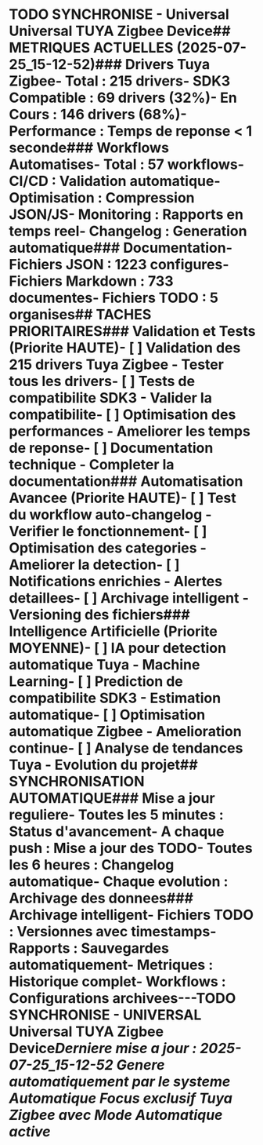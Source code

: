 # TODO SYNCHRONISE - Universal Universal TUYA Zigbee Device## METRIQUES ACTUELLES (2025-07-25_15-12-52)### Drivers Tuya Zigbee- Total : 215 drivers- SDK3 Compatible : 69 drivers (32%)- En Cours : 146 drivers (68%)- Performance : Temps de reponse < 1 seconde### Workflows Automatises- Total : 57 workflows- CI/CD : Validation automatique- Optimisation : Compression JSON/JS- Monitoring : Rapports en temps reel- Changelog : Generation automatique### Documentation- Fichiers JSON : 1223 configures- Fichiers Markdown : 733 documentes- Fichiers TODO : 5 organises## TACHES PRIORITAIRES### Validation et Tests (Priorite HAUTE)- [ ] Validation des 215 drivers Tuya Zigbee - Tester tous les drivers- [ ] Tests de compatibilite SDK3 - Valider la compatibilite- [ ] Optimisation des performances - Ameliorer les temps de reponse- [ ] Documentation technique - Completer la documentation### Automatisation Avancee (Priorite HAUTE)- [ ] Test du workflow auto-changelog - Verifier le fonctionnement- [ ] Optimisation des categories - Ameliorer la detection- [ ] Notifications enrichies - Alertes detaillees- [ ] Archivage intelligent - Versioning des fichiers### Intelligence Artificielle (Priorite MOYENNE)- [ ] IA pour detection automatique Tuya - Machine Learning- [ ] Prediction de compatibilite SDK3 - Estimation automatique- [ ] Optimisation automatique Zigbee - Amelioration continue- [ ] Analyse de tendances Tuya - Evolution du projet## SYNCHRONISATION AUTOMATIQUE### Mise a jour reguliere- Toutes les 5 minutes : Status d'avancement- A chaque push : Mise a jour des TODO- Toutes les 6 heures : Changelog automatique- Chaque evolution : Archivage des donnees### Archivage intelligent- Fichiers TODO : Versionnes avec timestamps- Rapports : Sauvegardes automatiquement- Metriques : Historique complet- Workflows : Configurations archivees---**TODO SYNCHRONISE - UNIVERSAL Universal TUYA Zigbee Device***Derniere mise a jour : 2025-07-25_15-12-52* *Genere automatiquement par le systeme Automatique* *Focus exclusif Tuya Zigbee avec Mode Automatique active*